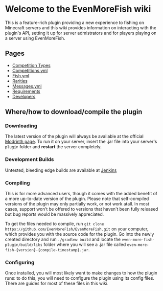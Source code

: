 # Welcome to the EvenMoreFish wiki

This is a feature-rich plugin providing a new experience to fishing on Minecraft servers and this wiki provides information on interacting with the plugin's API, setting it up for server admistrators and for players playing on a server using EvenMoreFish.

## Pages

* [Competition Types](https://github.com/EvenMoreFish/EvenMoreFish/wiki/Competition-Types)
* [Competitions.yml](https://github.com/EvenMoreFish/EvenMoreFish/wiki/competitions.yml)
* [Fish.yml](https://github.com/EvenMoreFish/EvenMoreFish/wiki/Fish.yml)
* [Rarities](https://github.com/EvenMoreFish/EvenMoreFish/wiki/Rarities.yml)
* [Messages.yml](https://github.com/EvenMoreFish/EvenMoreFish/wiki/Messages.yml)
* [Requirements](https://github.com/EvenMoreFish/EvenMoreFish/wiki/Requirements)
* [Developers](https://github.com/EvenMoreFish/EvenMoreFish/wiki/Developers)

## Where/how to download/compile the plugin

### Downloading

The latest version of the plugin will always be available at the official [Modrinth page](https://modrinth.com/plugin/evenmorefish). To run it on your server, insert the .jar file into your server's `plugin` folder and **restart** the server completely.

### Development Builds
Untested, bleeding edge builds are available at [Jenkins](https://ci.codemc.io/job/EvenMoreFish/job/EvenMoreFish/)

### Compiling

This is for more advanced users, though it comes with the added benefit of a more up-to-date version of the plugin. Please note that self-compiled versions of the plugin may only partially work, or not work atall. In most cases, support won't be offered to versions that haven't been fully released but bug reports would be massively appreciated.

To get the files needed to compile, run `git clone https://github.com/EvenMoreFish/EvenMoreFish.git` on your computer, which provides you with the source code for the plugin. Go into the newly created directory and run `./gradlew build` and locate the `even-more-fish-plugin/build/libs` folder where you will see a .jar file called `even-more-fish-{version}-{compile-timestamp}.jar`.

### Configuring
Once installed, you will most likely want to make changes to how the plugin runs: to do this, you will need to configure the plugin using its config files. There are guides for most of these files in this wiki.